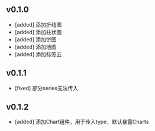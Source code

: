 v0.1.0
---------------------------------------

- [added] 添加折线图
- [added] 添加柱状图
- [added] 添加饼图
- [added] 添加地图
- [added] 添加标签云

v0.1.1
---------------------------------------

- [fixed] 部分series无法传入

v0.1.2
---------------------------------------

- [added] 添加Chart组件，用于传入type，默认暴露Charts
